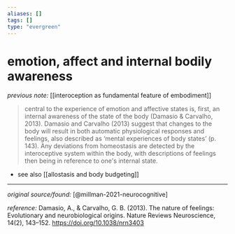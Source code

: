 ```yaml
---
aliases: []
tags: []
type: "evergreen"
---
```


# emotion, affect and internal bodily awareness

_previous note:_ [[interoception as fundamental feature of embodiment]]

> central to the experience of emotion and affective states is, first, an internal awareness of the state of the body (Damasio & Carvalho, 2013). Damasio and Carvalho (2013) suggest that changes to the body will result in both automatic physiological responses and feelings, also described as ‘mental experiences of body states’ (p. 143). Any deviations from homeostasis are detected by the interoceptive system within the body, with descriptions of feelings then being in reference to one's internal state.

- see also [[allostasis and body budgeting]]

---

_original source/found:_ [@millman-2021-neurocognitive]

_reference:_ Damasio, A., & Carvalho, G. B. (2013). The nature of feelings: Evolutionary and neurobiological origins. Nature Reviews Neuroscience, 14(2), 143–152. <https://doi.org/10.1038/nrn3403>




